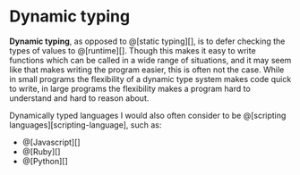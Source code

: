 # Dynamic typing

__Dynamic typing__, as opposed to @[static typing][], is to defer checking the types
of values to @[runtime][]. Though this makes it easy to write functions which can be
called in a wide range of situations, and it may seem like that makes writing the
program easier, this is often not the case. While in small programs the flexibility
of a dynamic type system makes code quick to write, in large programs the flexibility
makes a program hard to understand and hard to reason about.

Dynamically typed languages I would also often consider to be
@[scripting languages][scripting-language], such as:
*   @[Javascript][]
*   @[Ruby][]
*   @[Python][]
